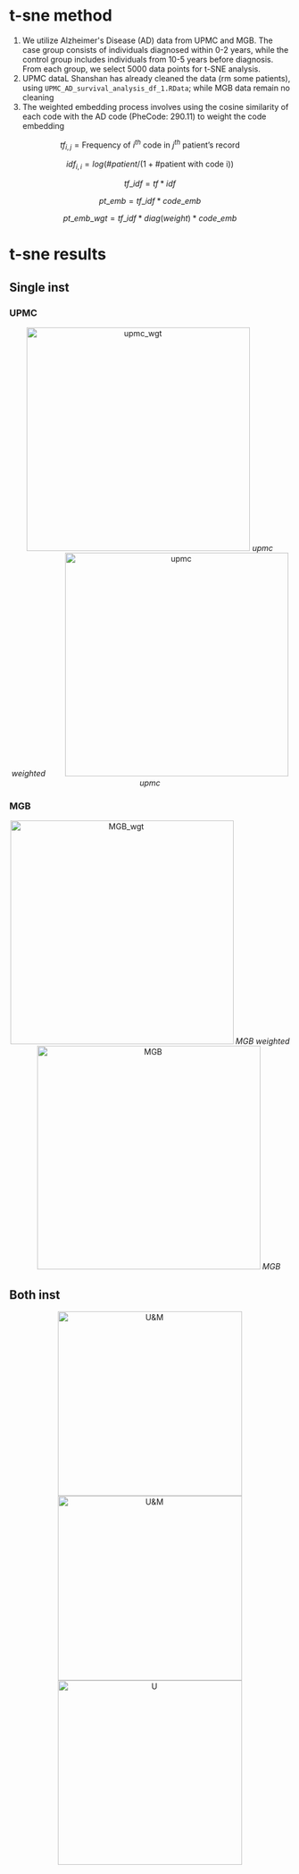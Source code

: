 # t-sne method

1. We utilize Alzheimer's Disease (AD) data from UPMC and MGB. The case group consists of individuals diagnosed within 0-2 years, while the control group includes individuals from 10-5 years before diagnosis. From each group, we select 5000 data points for t-SNE analysis.
2. UPMC dataL Shanshan has already cleaned the data (rm some patients), using `UPMC_AD_survival_analysis_df_1.RData`; while MGB data remain no cleaning
3. The weighted embedding process involves using the cosine similarity of each code with the AD code (PheCode: 290.11) to weight the code embedding
 
 ```math
tf_{i,j} = \text{Frequency of \(i^{th}\) code in \(j^{th}\) patient's record}
```
 ```math
idf_{i,i} = log(\# patient/ (1+ \# \text{patient with code i}))
```
 ```math
tf\_idf = tf*idf
```
 ```math
pt\_emb = tf\_idf*code\_emb
```
 ```math
pt\_emb\_wgt = tf\_idf*diag(weight)*code\_emb
```


# t-sne results

## Single inst

### UPMC
<p align="center">
  <img src="https://github.com/TongHan96/GAME/blob/main/report/pic/upmc_wgt_5_0.0.png" alt="upmc_wgt" title="Weighted" width="400"/>
  <em>upmc weighted</em>
  &nbsp; &nbsp; &nbsp; &nbsp;
  <img src="https://github.com/TongHan96/GAME/blob/main/report/pic/upmc_5_0.5.png" alt="upmc" title="Origin" width="400"/>
  <em>upmc</em>
</p>

### MGB
<p align="center">
  <img src="https://github.com/TongHan96/GAME/blob/main/report/pic/mgb_wgt_30_0.1_768.png" alt="MGB_wgt" title="Weighted" width="400"/>
  <em>MGB weighted</em>
  &nbsp; &nbsp; &nbsp; &nbsp;
  <img src="https://github.com/TongHan96/GAME/blob/main/report/pic/mgb_30_0.5_768.png" alt="MGB" title="Origin" width="400"/>
  <em>MGB</em>
</p>

## Both inst
<p align="center">
  <img src="https://github.com/TongHan96/GAME/blob/main/report/pic/upmc_mgb_wgt_30_0.5.png" alt="U&M" title="U&M_Weighted" width="330"/>
  <img src="https://github.com/TongHan96/GAME/blob/main/report/pic/upmc_mgb_wgt.png" alt="U&M" title="U&M" width="330"/>
  <img src="https://github.com/TongHan96/GAME/blob/main/report/pic/upmc_mgb_wgt_inst.png" alt="U" title="U" width="330"/>
</p>
